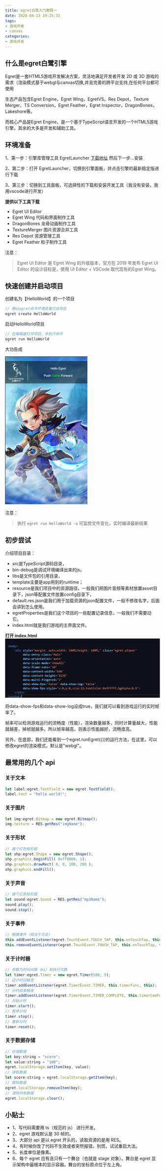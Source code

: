 ```yaml
---
title: egret白鹭入门教程一
date: 2020-04-13 19:25:33
tags:
- 游戏开发
- canvas
categories:
- 游戏开发
---
```


## 什么是egret白鹭引擎
Egret是一套HTML5游戏开发解决方案，灵活地满足开发者开发 2D 或 3D 游戏的需求（渲染模式基于webgl与canvas切换,并且完善的跨平台支持,在任何平台都可使用

生态产品包含Egret Engine，Egret Wing，EgretVS，Res Depot，Texture Merger，TS Conversion，Egret Feather，Egret Inspector，DragonBones，Lakeshore等。

而核心产品是Egret Engine，是一个基于TypeScript语言开发的一个HTML5游戏引擎，其余的大多是开发和辅助工具。

## 环境准备
1、第一步：引擎库管理工具 EgretLauncher [下载地址](https://docs.egret.com/engine) 然后下一步...安装

2、第二步：打开 EgretLauncher，切换到引擎面板，并点击引擎的最新稳定版进行下载

3、第三步：切换到工具面板，可选择性的下载和安装开发工具（我没有安装，我用vscode进行开发）

<!-- more -->

**提供以下工具下载**
- Egret UI Editor
- Egret Wing 代码和界面制作工具
- DragonBones 龙骨动画制作工具
- TextureMerger 图片资源合并工具
- Res Depot 资源管理工具
- Egret Feather 粒子制作工具

注意：
> Egret UI Editor 是 Egret Wing 的升级版本，官方在 2019 年发布 Egret UI Editor 的设计目标是，使用 UI Editor + VSCode 取代现有的Egret Wing。

## 快速创建并启动项目

创建名为【HelloWorld】的一个项目
``` js
// 确认egret命令环境变量已经存在
egret create HelloWorld
```

启动HelloWorld项目

``` js
// 在编辑器打开项目，并执行命令
egret run HelloWorld
```
大功告成

![](https://raw.githubusercontent.com/RocWangPeng/king-static/master/20200413195420.png)

注意：
> 执行 `egret run HelloWorld -a` 可监控文件变化，实时编译最新结果

## 初步尝试
介绍项目目录：
- src是TypeScript源码目录，
- bin-debug是调试环境编译出来的js，
- libs是文件包的引用目录，
- template主要是app用到的runtime；
- resource是我们项目中的资源路径，一般我们把图片音频等素材放置asset目录下，json等配置文件放置config目录下，
- default.res.json是我们用于加载资源的json配置文件，一般不修改名字，后面会讲到怎么使用。
- egretProperties是我们这个项目的一些配置记录信息，一般我们不需要动它。
- index.html就是我们游戏的主界面文件。

**打开 index.html**
![](https://raw.githubusercontent.com/RocWangPeng/king-static/master/20200413195024.png)

将data-show-fps和data-show-log设成true，我们就可以看到游戏运行的实时帧率了。

帧率可以检测游戏运行的流畅度（性能），渲染数量越多，同时计算量越大，性能就越差，掉帧就越多。所以帧率越高，则表示性能越好，流畅度高。

另外，在底部，我们还能看到一个egret.runEgret({})的运行方法，在这里，可以修改egret的渲染模式，默认是"webgl"。

## 最常用的几个 api

### 关于文本
``` js
let label:egret.TextField = new egret.TextField(); 
label.text = "hello world!"; 
```
### 关于图片
``` js
let img:egret.Bitmap = new egret.Bitmap();
img.texture = RES.getRes("imgName");
```

### 关于形状
``` js
// 画个红色矩形框
let shp:egret.Shape = new egret.Shape();
shp.graphics.beginFill( 0xff0000, 1);
shp.graphics.drawRect( 0, 0, 100, 200 );
shp.graphics.endFill();
```

### 关于声音
``` js
// 画个红色矩形框
let sound:egret.Sound = RES.getRes("mp3Name");
sound.play();
sound.stop();
```

### 关于事件
``` js
// 触摸事件（相当于点击）
this.addEventListener(egret.TouchEvent.TOUCH_TAP, this.onTouchTap, this);
this.removeEventListener(egret.TouchEvent.TOUCH_TAP, this.onTouchTap, this);
```

### 关于计时器
``` js
// 参数为时间间隔（ms）和执行次数
let timer:egret.Timer = new egret.Timer(500, 5); 
// 边计时边触发
timer.addEventListener(egret.TimerEvent.TIMER, this.timerFunc, this);
// 计时结束触发
timer.addEventListener(egret.TimerEvent.TIMER_COMPLETE, this.timerComFunc, this);
// 开始计时
timer.start();
// 暂停计时
timer.stop();
// 重新计时
timer.reset();
```
### 关于数据存储
``` js
// 存储数据
let key:string = "score";
let value:string = "100";
egret.localStorage.setItem(key, value);
// 读取数据
let score:string = egret.localStorage.getItem(key);
// 移除数据
egret.localStorage.removeItem(key);
// 清除所有数据
egret.localStorage.clear();
```

## 小贴士
- 1、写代码需要用 ts（规范的 js） 进行开发。
- 2、egret 游戏默认是 30 帧的。
- 3、大部分 api 是以 egret 开头的，读取资源的是用 RES。
- 4、有时候你改了代码不生效或者突然报错，别慌，试试重启大法。
- 5、长度单位是像素。
- 6、每个 egret 应有且只有一个舞台（也就是 stage 对象）。舞台是 egret 显示架构中最根本的显示容器。舞台的坐标原点位于左上角。





